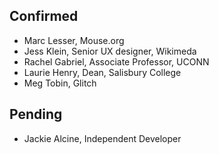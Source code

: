 ## Confirmed
* Marc Lesser, Mouse.org
* Jess Klein, Senior UX designer, Wikimeda
* Rachel Gabriel, Associate Professor, UCONN
* Laurie Henry, Dean, Salisbury College
* Meg Tobin, Glitch

## Pending
* Jackie Alcine, Independent Developer




